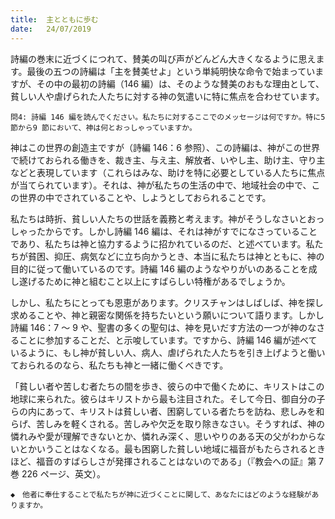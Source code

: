```yaml
---
title:  主とともに歩む
date:   24/07/2019
---
```


詩編の巻末に近づくにつれて、賛美の叫び声がどんどん大きくなるように思えます。最後の五つの詩編は「主を賛美せよ」という単純明快な命令で始まっていますが、その中の最初の詩編（146 編）は、そのような賛美のおもな理由として、貧しい人や虐げられた人たちに対する神の気遣いに特に焦点を合わせています。

`問4: 詩編 146 編を読んでください。私たちに対するここでのメッセージは何ですか。特に5 節から9 節において、神は何とおっしゃっていますか。`

神はこの世界の創造主ですが（詩編 146：6 参照）、この詩編は、神がこの世界で続けておられる働きを、裁き主、与え主、解放者、いやし主、助け主、守り主などと表現しています（これらはみな、助けを特に必要としている人たちに焦点が当てられています）。それは、神が私たちの生活の中で、地域社会の中で、この世界の中でされていることや、しようとしておられることです。

私たちは時折、貧しい人たちの世話を義務と考えます。神がそうしなさいとおっしゃったからです。しかし詩編 146 編は、それは神がすでになさっていることであり、私たちは神と協力するように招かれているのだ、と述べています。私たちが貧困、抑圧、病気などに立ち向かうとき、本当に私たちは神とともに、神の目的に従って働いているのです。詩編 146 編のようなやりがいのあることを成し遂げるために神と組むこと以上にすばらしい特権があるでしょうか。

しかし、私たちにとっても恩恵があります。クリスチャンはしばしば、神を探し求めることや、神と親密な関係を持ちたいという願いについて語ります。しかし詩編 146：7 ～ 9 や、聖書の多くの聖句は、神を見いだす方法の一つが神のなさることに参加することだ、と示唆しています。ですから、詩編 146 編が述べているように、もし神が貧しい人、病人、虐げられた人たちを引き上げようと働いておられるのなら、私たちも神と一緒に働くべきです。

「貧しい者や苦しむ者たちの間を歩き、彼らの中で働くために、キリストはこの地球に来られた。彼らはキリストから最も注目された。そして今日、御自分の子らの内にあって、キリストは貧しい者、困窮している者たちを訪ね、悲しみを和らげ、苦しみを軽くされる。苦しみや欠乏を取り除きなさい。そうすれば、神の憐れみや愛が理解できないとか、憐れみ深く、思いやりのある天の父がわからないとかいうことはなくなる。最も困窮した貧しい地域に福音がもたらされるときほど、福音のすばらしさが発揮されることはないのである」（『教会への証』第 7 巻 226 ページ、英文）。

`◆　他者に奉仕することで私たちが神に近づくことに関して、あなたにはどのような経験がありますか。`